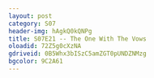 ```yaml
---
layout: post 
category: S07 
header-img: hAgkQ0kQNPg 
title: S07E21 -- The One With The Vows 
oloadid: 72Z5g0cXzNA 
gdriveid: 0B5Whx3bISzC5amZGT0pUNDZNMzg 
bgcolor: 9C2A61
--- 
```

<!--more--> 
